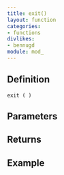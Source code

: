 ```yaml
---
title: exit()
layout: function
categories:
- functions
divlikes:
- bennugd
module: mod_
---
```


## Definition

    exit ( )

## Parameters

## Returns

## Example

